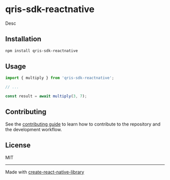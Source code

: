 # qris-sdk-reactnative

Desc

## Installation

```sh
npm install qris-sdk-reactnative
```

## Usage


```js
import { multiply } from 'qris-sdk-reactnative';

// ...

const result = await multiply(3, 7);
```


## Contributing

See the [contributing guide](CONTRIBUTING.md) to learn how to contribute to the repository and the development workflow.

## License

MIT

---

Made with [create-react-native-library](https://github.com/callstack/react-native-builder-bob)
